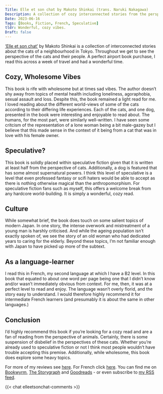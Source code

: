 ```yaml
---
Title: Elle et son chat by Makoto Shinkai (trans. Naruki Nakagawa)
Description: A collection of cozy interconnected stories from the perspective of cats and their people in Tokyo, ‘Elle et son chat’ (She and her cat) by Makoto Shinkai is well worth a read.
Date: 2023-06-16
Tags: [Books, Fiction, French, Speculative]
tldr: Wonderful, cozy vibes.
Draft: false
---
```


[‘Elle et son chat’](https://books.theunseen.city/book/396913/s/elle-et-son-chat) by Makoto Shinkai is a collection of interconnected stories about the cats of a neighbourhood in Tokyo. Throughout we get to see the perspective of the cats and their people. A perfect airport book purchase, I read this across a week of travel and had a wonderful time. 

## Cozy, Wholesome Vibes
This book is rife with wholesome but at times sad vibes. The author doesn’t shy away from topics of mental health including loneliness, agoraphobia, sexual assault and loss. Despite this, the book remained a light read for me. I loved reading about the different world-views of some of the cats according to their differing life experiences. Each of the cats, and one dog, presented in the book were interesting and enjoyable to read about. The humans, for the most part, were similarly well-written. I have seen some critcism of the representation of a lone woman being a bit male-gazey but I believe that this made sense in the context of it being from a cat that was in love with his female owner. 

## Speculative?
This book is solidly placed within speculative fiction given that it is written at least half from the perspective of cats. Additionally, a dog is featured that has some almost supernatural powers. I think this level of speculative is a level that even professed fantasy or scifi haters would be able to accept as there is nothing otherwise magical than the anthropomorphism. For speculative fiction fans such as myself, this offers a welcome break from any hardcore world-building. It is simply a wonderful, cozy read.  

## Culture
While somewhat brief, the book does touch on some salient topics of modern Japan. In one story, the intense overwork and mistreatment of a young man is harshly criticised. And while the ageing population isn’t exactly spoken of, we see the story of an old woman who had dedicated years to caring for the elderly. Beyond these topics, I’m not familiar enough with Japan to have picked up more of the subtext. 

## As a language-learner
I read this in French, my second language at which I have a B2 level. In this book that equated to about one word per page being one that I didn’t know and/or wasn’t immediately obvious from context. For me, then, it was at a perfect level to read and enjoy. The language wasn’t overly florid, and the story easy to understand. I would therefore highly recommend it for intermediate French learners (and presumably it is about the same in other languages.) 

## Conclusion
I’d highly recommend this book if you’re looking for a cozy read and are a fan of reading from the perspective of animals. Certainly, there is some suspension of disbelief in the perspectives of these cats. Whether you’re already used to speculative fiction or not I think most people wouldn’t have trouble accepting this premise. Additionally, while wholesome, this book does explore some heavy topics. 

For more of my reviews see [here](http://specual.me/posts/). For French click [here](https://specual.me/tags/french/). You can find me on [Bookwyrm](https://books.theunseen.city/user/Unfreeze4257), [The Storygraph](https://app.thestorygraph.com/profile/mfletcher) and [Goodreads](https://www.goodreads.com/user/show/33340133-mackenzie)  - or even subscribe to [my RSS feed](https://specual.me/index.xml).

{{< chat elleetsonchat-comments >}}